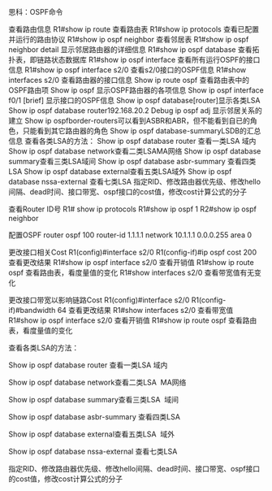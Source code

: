思科：OSPF命令

查看路由信息
R1#show ip route 查看路由表
R1#show ip protocols 查看已配置并运行的路由协议
R1#show ip ospf neighbor 查看邻居表
R1#show ip ospf neighbor detail 显示邻居路由器的详细信息
R1#show ip ospf database 查看拓扑表，即链路状态数据库
R1#show ip ospf interface 查看所有运行OSPF的接口信息
R1#show ip ospf interface s2/0 查看s2/0接口的OSPF信息
R1#show interfaces s2/0 查看路由器的接口信息
Show ip route ospf 查看路由表中的OSPF路由项
Show ip ospf 显示OSPF路由器的各项信息
Show ip ospf interface f0/1 [brief] 显示接口的OSPF信息
Show ip ospf database[router]显示各类LSA
Show ip ospf database router192.168.20.2
Debug ip ospf adj 显示邻居关系的建立
Show ip ospfborder-routers可以看到ASBR和ABR，但不能看到自已的角色，只能看到其它路由器的角色
Show ip ospf database-summaryLSDB的汇总信息
查看各类LSA的方法：
Show ip ospf database router 查看一类LSA 域内
Show ip ospf database network查看二类LSAMA网络
Show ip ospf database summary查看三类LSA域间
Show ip ospf database asbr-summary 查看四类LSA
Show ip ospf database external查看五类LSA域外
Show ip ospf database nssa-external 查看七类LSA
指定RID、修改路由器优先级、修改hello间隔、dead时间、接口带宽、ospf接口的cost值，修改cost计算公式的分子

查看Router ID号
R1# show ip protocols
R1#show ip ospf 1
R2#show ip ospf neighbor

配置OSPF
router ospf 100
router-id 1.1.1.1
network 10.1.1.1 0.0.0.255 area 0

更改接口相关Cost
R1(config)#interface s2/0
R1(config-if)#ip ospf cost 200
查看更改结果
R1#show ip ospf interface s2/0 查看开销值
R1#show ip route ospf 查看路由表，看度量值的变化
R1#show interfaces s2/0 查看带宽值有无变化

更改接口带宽以影响链路Cost
R1(config)#interface s2/0
R1(config-if)#bandwidth 64
查看更改结果
R1#show interfaces s2/0 查看带宽值
R1#show ip ospf interface s2/0 查看开销值
R1#show ip route ospf 查看路由表，看度量值的变化

查看各类LSA的方法：

Show ip ospf database router 查看一类LSA 域内

Show ip ospf database network查看二类LSA  MA网络

Show ip ospf database summary查看三类LSA  域间

Show ip ospf database asbr-summary 查看四类LSA

Show ip ospf database external查看五类LSA  域外

Show ip ospf database nssa-external 查看七类LSA

指定RID、修改路由器优先级、修改hello间隔、dead时间、接口带宽、ospf接口的cost值，修改cost计算公式的分子



